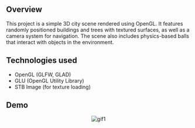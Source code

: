 ## Overview

This project is a simple 3D city scene rendered using OpenGL. It features randomly positioned buildings and trees with textured surfaces, as well as a camera system for navigation. The scene also includes physics-based balls that interact with objects in the environment.

## Technologies used 
- OpenGL (GLFW, GLAD)
- GLU (OpenGL Utility Library)
- STB Image (for texture loading)

## Demo
<div align="center">
  <img src="https://github.com/user-attachments/assets/47976674-e34c-4a71-bf46-20b04752e36b" alt="gif1">
</div>
